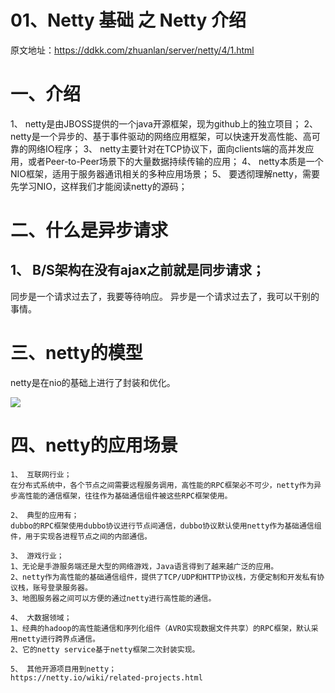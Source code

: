 # 01、Netty 基础 之 Netty 介绍

原文地址：https://ddkk.com/zhuanlan/server/netty/4/1.html

# 一、介绍

1、 netty是由JBOSS提供的一个java开源框架，现为github上的独立项目；
2、 netty是一个异步的、基于事件驱动的网络应用框架，可以快速开发高性能、高可靠的网络IO程序；
3、 netty主要针对在TCP协议下，面向clients端的高并发应用，或者Peer-to-Peer场景下的大量数据持续传输的应用；
4、 netty本质是一个NIO框架，适用于服务器通讯相关的多种应用场景；
5、 要透彻理解netty，需要先学习NIO，这样我们才能阅读netty的源码；

# 二、什么是异步请求

## 1、 B/S架构在没有ajax之前就是同步请求；

同步是一个请求过去了，我要等待响应。
异步是一个请求过去了，我可以干别的事情。

# 三、netty的模型

netty是在nio的基础上进行了封装和优化。

![](assets/000/01/100/01/000/003/01-1728696484153.png)



# 四、netty的应用场景

```
1、 互联网行业；
在分布式系统中，各个节点之间需要远程服务调用，高性能的RPC框架必不可少，netty作为异步高性能的通信框架，往往作为基础通信组件被这些RPC框架使用。

2、 典型的应用有；
dubbo的RPC框架使用dubbo协议进行节点间通信，dubbo协议默认使用netty作为基础通信组件，用于实现各进程节点之间的内部通信。

3、 游戏行业；
1、无论是手游服务端还是大型的网络游戏，Java语言得到了越来越广泛的应用。
2、netty作为高性能的基础通信组件，提供了TCP/UDP和HTTP协议栈，方便定制和开发私有协议栈，账号登录服务器。
3、地图服务器之间可以方便的通过netty进行高性能的通信。

4、 大数据领域；
1、经典的hadoop的高性能通信和序列化组件（AVRO实现数据文件共享）的RPC框架，默认采用netty进行跨界点通信。
2、它的netty service基于netty框架二次封装实现。

5、 其他开源项目用到netty；
https://netty.io/wiki/related-projects.html
```